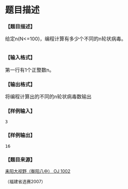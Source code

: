 # 题目描述


<h3>
【题目描述】
</h3>
<div class="content">
<p>
<span style="font-size:medium;">给定n(N&lt;=100)，编程计算有多少个不同的n轮状病毒。 </span> 
</p>
<p>
<span style="font-size:medium;"><span style="font-size:medium;"><img alt="" src="http://www.lydsy.com/JudgeOnline/images/1002/1.jpg" border="0"/></span></span> 
</p>
</div>
<h3>
【输入格式】
</h3>
<div class="content">
<p>
<span style="font-size:medium;">第一行有1个正整数n。 </span> 
</p>
</div>
<h3>
【输出格式】
</h3>
<div class="content">
<p>
<span style="font-size:medium;">将编程计算出的不同的n轮状病毒数输出 </span> 
</p>
</div>
<h3>
【样例输入】
</h3>
<pre>3</pre>
<h3>
【样例输出】
</h3>
<pre>16</pre>
<div class="content">
</div>
<h3>
【题目来源】
</h3>
<p>
<a href="http://www.lydsy.com/JudgeOnline/problem.php?id=1002">耒阳大视野（衡阳八中） OJ 1002</a> 
</p>
<p>
（福建省选赛2007）
</p>
